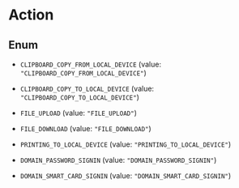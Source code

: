 

# Action

## Enum


* `CLIPBOARD_COPY_FROM_LOCAL_DEVICE` (value: `"CLIPBOARD_COPY_FROM_LOCAL_DEVICE"`)

* `CLIPBOARD_COPY_TO_LOCAL_DEVICE` (value: `"CLIPBOARD_COPY_TO_LOCAL_DEVICE"`)

* `FILE_UPLOAD` (value: `"FILE_UPLOAD"`)

* `FILE_DOWNLOAD` (value: `"FILE_DOWNLOAD"`)

* `PRINTING_TO_LOCAL_DEVICE` (value: `"PRINTING_TO_LOCAL_DEVICE"`)

* `DOMAIN_PASSWORD_SIGNIN` (value: `"DOMAIN_PASSWORD_SIGNIN"`)

* `DOMAIN_SMART_CARD_SIGNIN` (value: `"DOMAIN_SMART_CARD_SIGNIN"`)



